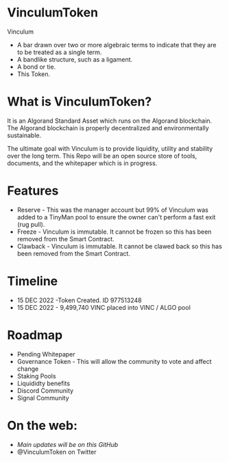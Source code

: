 # VinculumToken 

Vinculum
- A bar drawn over two or more algebraic terms to indicate that they are to be treated as a single term.
- A bandlike structure, such as a ligament.
- A bond or tie.
- This Token.

# What is VinculumToken?
It is an Algorand Standard Asset which runs on the Algorand blockchain. The Algorand blockchain is properly decentralized and environmentally sustainable.

The ultimate goal with Vinculum is to provide liquidity, utility and stability over the long term. This Repo will be an open source store of tools, documents, and the whitepaper which is in progress.

# Features
- Reserve - This was the manager account but 99% of Vinculum was added to a TinyMan pool to ensure the owner can't perform a fast exit (rug pull).
- Freeze - Vinculum is immutable. It cannot be frozen so this has been removed from the Smart Contract.
- Clawback - Vinculum is immutable. It cannot be clawed back so this has been removed from the Smart Contract.

# Timeline
- 15 DEC 2022 -Token Created. ID 977513248
- 15 DEC 2022 - 9,499,740 VINC placed into VINC / ALGO pool

# Roadmap
- Pending Whitepaper
- Governance Token - This will allow the community to vote and affect change
- Staking Pools
- Liquididty benefits
- Discord Community
- Signal Community 

# On the web:
- *Main updates will be on this GitHub*
- @VinculumToken on Twitter

